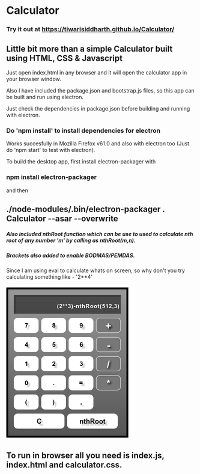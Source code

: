 # Calculator
### Try it out at https://tiwarisiddharth.github.io/Calculator/
## Little bit more than a simple Calculator built using HTML, CSS & Javascript

Just open index.html in any browser and it will open the calculator app in your browser window.

Also I have included the package.json and bootstrap.js files, so this app can be built and run using electron.

Just check the dependencies in package.json before building and running with electron.

### Do 'npm install' to install dependencies for electron

Works succesfully in Mozilla Firefox v61.0 and also with electron too (Just do 'npm start' to test with electron).

To build the desktop app, first install electron-packager with

### npm install electron-packager
and then 
## ./node-modules/.bin/electron-packager . Calculator --asar --overwrite
##### Also included nthRoot function which can be use to used to calculate nth root of any number 'm' by calling as nthRoot(m,n).
##### Brackets also added to enable BODMAS/PEMDAS.
Since I am using eval to calculate whats on screen, so why don't you try calculating something like - '2**4'
###### ![KalC.png](KalC.png)
## To run in browser all you need is index.js, index.html and calculator.css.

